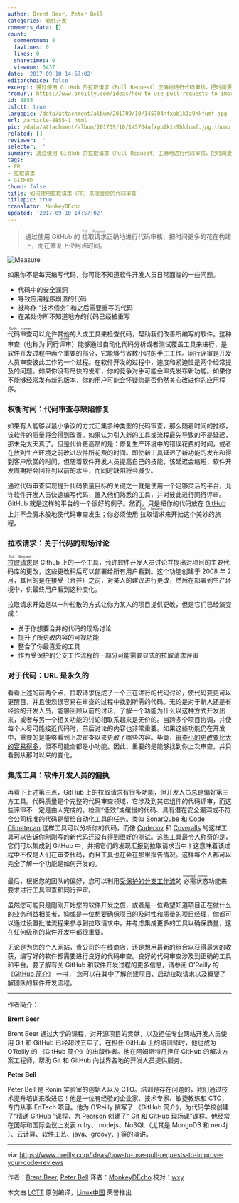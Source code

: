 ```yaml
---
author: Brent Beer, Peter Bell
categories: 软件开发
comments_data: []
count:
  commentnum: 0
  favtimes: 0
  likes: 0
  sharetimes: 0
  viewnum: 5437
date: '2017-09-10 14:57:02'
editorchoice: false
excerpt: 通过使用 GitHub 的拉取请求（Pull Request）正确地进行代码审核，把时间更多的花在构建上，而在修复上少用点时间。
fromurl: https://www.oreilly.com/ideas/how-to-use-pull-requests-to-improve-your-code-reviews
id: 8855
islctt: true
largepic: /data/attachment/album/201709/10/145704nfxpb1k1z9hkfumf.jpg
url: /article-8855-1.html
pic: /data/attachment/album/201709/10/145704nfxpb1k1z9hkfumf.jpg.thumb.jpg
related: []
reviewer: ''
selector: ''
summary: 通过使用 GitHub 的拉取请求（Pull Request）正确地进行代码审核，把时间更多的花在构建上，而在修复上少用点时间。
tags:
- PR
- 拉取请求
- GitHub
thumb: false
title: 如何使用拉取请求（PR）来改善你的代码审查
titlepic: true
translator: MonkeyDEcho
updated: '2017-09-10 14:57:02'
---
```



> 
> 通过使用 GitHub 的<ruby> 拉取请求 <rt>  Pull Request </rt></ruby>正确地进行代码审核，把时间更多的花在构建上，而在修复上少用点时间。
> 
> 
> 


![Measure](/data/attachment/album/201709/10/145704nfxpb1k1z9hkfumf.jpg)


如果你不是每天编写代码，你可能不知道软件开发人员日常面临的一些问题。


* 代码中的安全漏洞
* 导致应用程序崩溃的代码
* 被称作 “技术债务” 和之后需要重写的代码
* 在某处你所不知道地方的代码已经被重写


<ruby> 代码审查 <rt>  Code review </rt></ruby>可以允许其他的人或工具来检查代码，帮助我们改善所编写的软件。这种审查（也称为<ruby> 同行评审 <rt>  peer review </rt></ruby>）能够通过自动化代码分析或者测试覆盖工具来进行，是软件开发过程中两个重要的部分，它能够节省数小时的手工工作。同行评审是开发人员审查彼此工作的一个过程。在软件开发的过程中，速度和紧迫性是两个经常提及的问题。如果你没有尽快的发布，你的竞争对手可能会率先发布新功能。如果你不能够经常发布新的版本，你的用户可能会怀疑您是否仍然关心改进你的应用程序。


### 权衡时间：代码审查与缺陷修复


如果有人能够以最小争议的方式汇集多种类型的代码审查，那么随着时间的推移，该软件的质量将会得到改善。如果认为引入新的工具或流程最先导致的不是延迟，那未免太天真了。但是代价更高昂的是：修复生产环境中的错误花费的时间，或者在放到生产环境之前改进软件所花费的时间。即使新工具延迟了新功能的发布和得到客户欣赏的时间，但随着软件开发人员提高自己的技能，该延迟会缩短，软件开发周期将会回升到以前的水平，而同时缺陷将会减少。


通过代码审查实现提升代码质量目标的关键之一就是使用一个足够灵活的平台，允许软件开发人员快速编写代码，置入他们熟悉的工具，并对彼此进行同行评审。 GitHub 就是这样的平台的一个很好的例子。然而，只是把你的代码放在 [GitHub](https://github.com/about) 上并不会魔术般地使代码审查发生；你必须使用<ruby> 拉取请求 <rt>  Pull Request </rt></ruby>来开始这个美妙的旅程。


### 拉取请求：关于代码的现场讨论


<ruby> <a href="https://help.github.com/articles/about-pull-requests/">  拉取请求 </a> <rt>  Pull Request </rt></ruby>是 Github 上的一个工具，允许软件开发人员讨论并提出对项目的主要代码库的更改，这些更改稍后可以部署给所有用户看到。这个功能创建于 2008 年 2 月，其目的是在接受（合并）之前，对某人的建议进行更改，然后在部署到生产环境中，供最终用户看到这种变化。


拉取请求开始是以一种松散的方式让你为某人的项目提供更改，但是它们已经演变成：


* 关于你想要合并的代码的现场讨论
* 提升了所更改内容的可视功能
* 整合了你最喜爱的工具
* 作为受保护的分支工作流程的一部分可能需要显式的拉取请求评审


### 对于代码：URL 是永久的


看看上述的前两个点，拉取请求促成了一个正在进行的代码讨论，使代码变更可以更醒目，并且使您很容易在审查的过程中找到所需的代码。无论是对于新人还是有经验的开发人员，能够回顾以前的讨论，了解一个功能为什么以这种方式开发出来，或者与另一个相关功能的讨论相联系起来是无价的。当跨多个项目协调，并使每个人尽可能接近代码时，前后讨论的内容也非常重要。如果这些功能仍在开发中，重要的是能够看到上次审查以来更改了哪些内容。毕竟，[审查小的更改要比大的容易得多](https://blog.skyliner.io/ship-small-diffs-741308bec0d1)，但不可能全都是小功能。因此，重要的是能够找到你上次审查，并只看到从那时以来的变化。


### 集成工具：软件开发人员的偏执


再看下上述第三点，GitHub 上的拉取请求有很多功能，但开发人员总是偏好第三方工具。代码质量是个完整的代码审查领域，它涉及到其它组件的代码评审，而这些评审不一定是由人完成的。检测“低效”或缓慢的代码、具有潜在安全漏洞或不符合公司标准的代码是留给自动化工具的任务。类似 [SonarQube](https://github.com/integrations/sonarqube) 和 [Code Climatecan](https://github.com/integrations/code-climate) 这样工具可以分析你的代码，而像 [Codecov](https://github.com/integrations/codecov) 和 [Coveralls](https://github.com/integrations/coveralls) 的这样工具可以告诉你刚刚写的新代码还没有得到很好的测试。这些工具最令人称奇的是，它们可以集成到 GitHub 中，并把它们的发现汇报到拉取请求当中！这意味着该过程中不仅是人们在审查代码，而且工具也在会在那里报告情况。这样每个人都可以完全了解一个功能是如何开发的。


最后，根据您的团队的偏好，您可以利用[受保护的分支工作流](https://help.github.com/articles/about-protected-branches/)的<ruby> 必需状态 <rt>  required status </rt></ruby>功能来要求进行工具审查和同行评审。


虽然您可能只是刚刚开始您的软件开发之旅，或者是一位希望知道项目正在做什么的业务利益相关者，抑或是一位想要确保项目的及时性和质量的项目经理，你都可以通过设置批准流程来参与到拉取请求中，并考虑集成更多的工具以确保质量，这在任何级别的软件开发中都很重要。


无论是为您的个人网站，贵公司的在线商店，还是想用最新的组合以获得最大的收获，编写好的软件都需要进行良好的代码审查。良好的代码审查涉及到正确的工具和平台。要了解有关 GitHub 和软件开发过程的更多信息，请参阅 O'Reilly 的 《[GitHub 简介](https://www.safaribooksonline.com/library/view/introducing-github/9781491949801/?utm_source=newsite&utm_medium=content&utm_campaign=lgen&utm_content=how-to-use-pull-requests-to-improve-your-code-reviews-lower)》 一书， 您可以在其中了解创建项目、启动拉取请求以及概要了解团队的软件开发流程。




---


作者简介：


**Brent Beer**


Brent Beer 通过大学的课程、对开源项目的贡献，以及担任专业网站开发人员使用 Git 和 GitHub 已经超过五年了。在担任 GitHub 上的培训师时，他也成为 O’Reilly 的 《GitHub 简介》的出版作者。他在阿姆斯特丹担任 GitHub 的解决方案工程师，帮助 Git 和 GitHub 向世界各地的开发人员提供服务。


**Peter Bell**


Peter Bell 是 Ronin 实验室的创始人以及 CTO。培训是存在问题的，我们通过技术提升培训来改进它！他是一位有经验的企业家、技术专家、敏捷教练和 CTO，专门从事 EdTech 项目。他为 O'Reilly 撰写了 《GitHub 简介》，为代码学校创建了“精通 GitHub ”课程，为 Pearson 创建了“ Git 和 GitHub 现场课”课程。他经常在国际和国际会议上发表 ruby、 nodejs、NoSQL（尤其是 MongoDB 和 neo4j ）、云计算、软件工艺、java、groovy、j 等的演讲。




---


via: <https://www.oreilly.com/ideas/how-to-use-pull-requests-to-improve-your-code-reviews>


作者：[Brent Beer](https://www.oreilly.com/people/acf937de-cdf4-4b0e-85bd-b559404c580e), [Peter Bell](https://www.oreilly.com/people/2256f119-7ea0-440e-99e8-65281919e952) 译者：[MonkeyDEcho](https://github.com/MonkeyDEcho) 校对：[wxy](https://github.com/wxy)


本文由 [LCTT](https://github.com/LCTT/TranslateProject) 原创编译，[Linux中国](https://linux.cn/) 荣誉推出